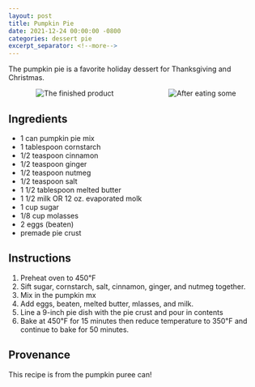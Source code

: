 ```yaml
---
layout: post
title: Pumpkin Pie
date: 2021-12-24 00:00:00 -0800
categories: dessert pie
excerpt_separator: <!--more-->
---
```

The pumpkin pie is a favorite holiday dessert for Thanksgiving and Christmas.

<div style="overflow: hidden; display: flex; justify-content:space-around;">
    <img alt="The finished product"
        src="{{ site.baseurl }}/img/pumpkin-pie/done.jpeg"
        style="max-height: 300px;"
    />
    <img alt="After eating some"
        src="{{ site.baseurl }}/img/pumpkin-pie/eaten.jpeg"
        style="max-height: 300px;"
    />
</div>
<!--more-->

## Ingredients

- 1 can pumpkin pie mix
- 1 tablespoon cornstarch
- 1/2 teaspoon cinnamon
- 1/2 teaspoon ginger
- 1/2 teaspoon nutmeg
- 1/2 teaspoon salt
- 1 1/2 tablespoon melted butter
- 1 1/2 milk OR 12 oz. evaporated molk
- 1 cup sugar
- 1/8 cup molasses
- 2 eggs (beaten)
- premade pie crust

## Instructions

1. Preheat oven to 450℉
2. Sift sugar, cornstarch, salt, cinnamon, ginger, and nutmeg together.
3. Mix in the pumpkin mx
4. Add eggs, beaten, melted butter, mlasses, and milk.
5. Line a 9-inch pie dish with the pie crust and pour in contents
6. Bake at 450℉ for 15 minutes then reduce temperature to 350℉ and continue to
   bake for 50 minutes.

## Provenance

This recipe is from the pumpkin puree can!
